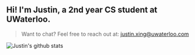 ## Hi! I'm Justin, a 2nd year CS student at UWaterloo.

> Want to chat?
Feel free to reach out at: justin.xing@uwaterloo.com

![Justin's github stats](https://github-readme-stats.vercel.app/api?username=justin-xing)
